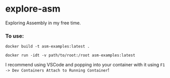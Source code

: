 # explore-asm
 Exploring Assembly in my free time.

### To use:

`docker build -t asm-examples:latest .`

`docker run -idt -v path/to/root:/root asm-examples:latest `

I recommend using VSCode and popping into your container with it using `F1 -> Dev Containers Attach to Running Container`!
